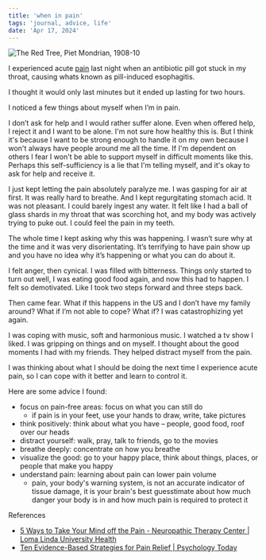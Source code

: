 ```yaml
---
title: 'when in pain'
tags: 'journal, advice, life'
date: 'Apr 17, 2024'
---
```


![The Red Tree, Piet Mondrian, 1908-10](/images/redtree.jpeg)

I experienced acute [pain](https://en.wikipedia.org/wiki/Pain_scale?useskin=vector) last night when an antibiotic pill got stuck in my throat, causing whats known as pill-induced esophagitis.

I thought it would only last minutes but it ended up lasting for two hours.

I noticed a few things about myself when I’m in pain.

I don’t ask for help and I would rather suffer alone. Even when offered help, I reject it and I want to be alone. I'm not sure how healthy this is. But I think it's because I want to be strong enough to handle it on my own because I won't always have people around me all the time. If I'm dependent on others I fear I won't be able to support myself in difficult moments like this. Perhaps this self-sufficiency is a lie that I'm telling myself, and it's okay to ask for help and receive it.

I just kept letting the pain absolutely paralyze me. I was gasping for air at first. It was really hard to breathe. And I kept regurgitating stomach acid. It was not pleasant. I could barely ingest any water. It felt like I had a ball of glass shards in my throat that was scorching hot, and my body was actively trying to puke out. I could feel the pain in my teeth.

The whole time I kept asking why this was happening. I wasn’t sure why at the time and it was very disorientating. It’s terrifying to have pain show up and you have no idea why it’s happening or what you can do about it.

I felt anger, then cynical. I was filled with bitterness. Things only started to turn out well, I was eating good food again, and now this had to happen. I felt so demotivated. Like I took two steps forward and three steps back.

Then came fear. What if this happens in the US and I don’t have my family around? What if I’m not able to cope? What if? I was catastrophizing yet again.

I was coping with music, soft and harmonious music. I watched a tv show I liked. I was gripping on things and on myself. I thought about the good moments I had with my friends. They helped distract myself from the pain.

I was thinking about what I should be doing the next time I experience acute pain, so I can cope with it better and learn to control it.

Here are some advice I found:

- focus on pain-free areas: focus on what you can still do
  - if pain is in your feet, use your hands to draw, write, take pictures
- think positively: think about what you have – people, good food, roof over our heads
- distract yourself: walk, pray, talk to friends, go to the movies
- breathe deeply: concentrate on how you breathe
- visualize the good: go to your happy place, think about things, places, or people that make you happy
- understand pain: learning about pain can lower pain volume
  - pain, your body's warning system, is not an accurate indicator of tissue damage, it is your brain's best guesstimate about how much danger your body is in and how much pain is required to protect it

References

- [5 Ways to Take Your Mind off the Pain - Neuropathic Therapy Center | Loma Linda University Health](https://lluh.org/services/neuropathic-therapy-center/blog/5-ways-take-your-mind-pain#:~:text=Think%20about%20the%20things%2C%20places,consumed%20by%20pain%2024%2F7.)
- [Ten Evidence-Based Strategies for Pain Relief | Psychology Today](https://www.psychologytoday.com/us/blog/pain-explained/202002/ten-evidence-based-strategies-pain-relief)

